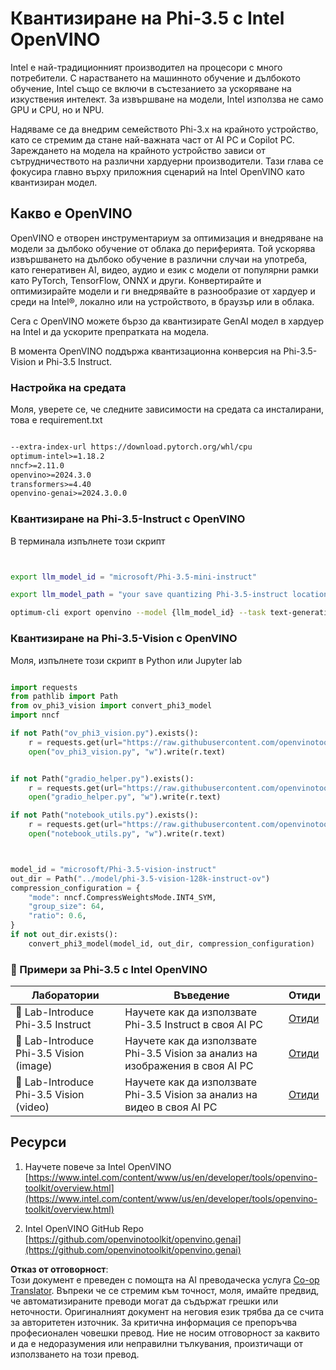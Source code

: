 <!--
CO_OP_TRANSLATOR_METADATA:
{
  "original_hash": "3139a6a82f357a9f90f1fe51c4caf65a",
  "translation_date": "2025-05-09T14:03:33+00:00",
  "source_file": "md/01.Introduction/04/UsingIntelOpenVINOQuantifyingPhi.md",
  "language_code": "bg"
}
-->
# **Квантизиране на Phi-3.5 с Intel OpenVINO**

Intel е най-традиционният производител на процесори с много потребители. С нарастването на машинното обучение и дълбокото обучение, Intel също се включи в състезанието за ускоряване на изкуствения интелект. За извършване на модели, Intel използва не само GPU и CPU, но и NPU.

Надяваме се да внедрим семейството Phi-3.x на крайното устройство, като се стремим да стане най-важната част от AI PC и Copilot PC. Зареждането на модела на крайното устройство зависи от сътрудничеството на различни хардуерни производители. Тази глава се фокусира главно върху приложния сценарий на Intel OpenVINO като квантизиран модел.

## **Какво е OpenVINO**

OpenVINO е отворен инструментариум за оптимизация и внедряване на модели за дълбоко обучение от облака до периферията. Той ускорява извършването на дълбоко обучение в различни случаи на употреба, като генеративен AI, видео, аудио и език с модели от популярни рамки като PyTorch, TensorFlow, ONNX и други. Конвертирайте и оптимизирайте модели и ги внедрявайте в разнообразие от хардуер и среди на Intel®, локално или на устройството, в браузър или в облака.

Сега с OpenVINO можете бързо да квантизирате GenAI модел в хардуер на Intel и да ускорите препратката на модела.

В момента OpenVINO поддържа квантизационна конверсия на Phi-3.5-Vision и Phi-3.5 Instruct.

### **Настройка на средата**

Моля, уверете се, че следните зависимости на средата са инсталирани, това е requirement.txt

```txt

--extra-index-url https://download.pytorch.org/whl/cpu
optimum-intel>=1.18.2
nncf>=2.11.0
openvino>=2024.3.0
transformers>=4.40
openvino-genai>=2024.3.0.0

```

### **Квантизиране на Phi-3.5-Instruct с OpenVINO**

В терминала изпълнете този скрипт

```bash


export llm_model_id = "microsoft/Phi-3.5-mini-instruct"

export llm_model_path = "your save quantizing Phi-3.5-instruct location"

optimum-cli export openvino --model {llm_model_id} --task text-generation-with-past --weight-format int4 --group-size 128 --ratio 0.6  --sym  --trust-remote-code {llm_model_path}


```

### **Квантизиране на Phi-3.5-Vision с OpenVINO**

Моля, изпълнете този скрипт в Python или Jupyter lab

```python

import requests
from pathlib import Path
from ov_phi3_vision import convert_phi3_model
import nncf

if not Path("ov_phi3_vision.py").exists():
    r = requests.get(url="https://raw.githubusercontent.com/openvinotoolkit/openvino_notebooks/latest/notebooks/phi-3-vision/ov_phi3_vision.py")
    open("ov_phi3_vision.py", "w").write(r.text)


if not Path("gradio_helper.py").exists():
    r = requests.get(url="https://raw.githubusercontent.com/openvinotoolkit/openvino_notebooks/latest/notebooks/phi-3-vision/gradio_helper.py")
    open("gradio_helper.py", "w").write(r.text)

if not Path("notebook_utils.py").exists():
    r = requests.get(url="https://raw.githubusercontent.com/openvinotoolkit/openvino_notebooks/latest/utils/notebook_utils.py")
    open("notebook_utils.py", "w").write(r.text)



model_id = "microsoft/Phi-3.5-vision-instruct"
out_dir = Path("../model/phi-3.5-vision-128k-instruct-ov")
compression_configuration = {
    "mode": nncf.CompressWeightsMode.INT4_SYM,
    "group_size": 64,
    "ratio": 0.6,
}
if not out_dir.exists():
    convert_phi3_model(model_id, out_dir, compression_configuration)

```

### **🤖 Примери за Phi-3.5 с Intel OpenVINO**

| Лаборатории    | Въведение | Отиди |
| -------- | ------- |  ------- |
| 🚀 Lab-Introduce Phi-3.5 Instruct  | Научете как да използвате Phi-3.5 Instruct в своя AI PC    |  [Отиди](../../../../../code/09.UpdateSamples/Aug/intel-phi35-instruct-zh.ipynb)    |
| 🚀 Lab-Introduce Phi-3.5 Vision (image) | Научете как да използвате Phi-3.5 Vision за анализ на изображения в своя AI PC      |  [Отиди](../../../../../code/09.UpdateSamples/Aug/intel-phi35-vision-img.ipynb)    |
| 🚀 Lab-Introduce Phi-3.5 Vision (video)   | Научете как да използвате Phi-3.5 Vision за анализ на видео в своя AI PC    |  [Отиди](../../../../../code/09.UpdateSamples/Aug/intel-phi35-vision-video.ipynb)    |

## **Ресурси**

1. Научете повече за Intel OpenVINO [https://www.intel.com/content/www/us/en/developer/tools/openvino-toolkit/overview.html](https://www.intel.com/content/www/us/en/developer/tools/openvino-toolkit/overview.html)

2. Intel OpenVINO GitHub Repo [https://github.com/openvinotoolkit/openvino.genai](https://github.com/openvinotoolkit/openvino.genai)

**Отказ от отговорност**:  
Този документ е преведен с помощта на AI преводаческа услуга [Co-op Translator](https://github.com/Azure/co-op-translator). Въпреки че се стремим към точност, моля, имайте предвид, че автоматизираните преводи могат да съдържат грешки или неточности. Оригиналният документ на неговия език трябва да се счита за авторитетен източник. За критична информация се препоръчва професионален човешки превод. Ние не носим отговорност за каквито и да е недоразумения или неправилни тълкувания, произтичащи от използването на този превод.
